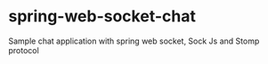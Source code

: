 # spring-web-socket-chat
Sample chat application with spring web socket, Sock Js and Stomp protocol

